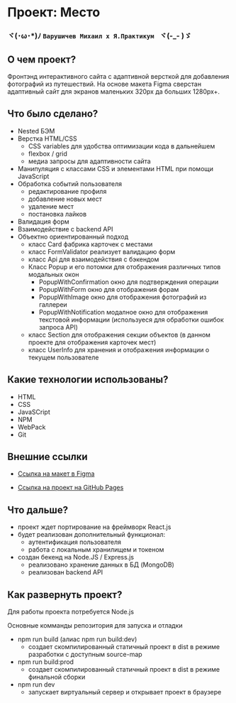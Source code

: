 # Проект: Место

### ヾ(･ω･*)ﾉ  `Варушичев Михаил x Я.Практикум ` ヾ(-_- )ゞ

## О чем проект?
Фронтэнд интерактивного сайта с адаптивной версткой для добавления фотографий из путешествий.
На основе макета Figma сверстан адаптивный сайт для экранов маленьких 320px да больших 1280px+.


## Что было сделано?
* Nested БЭМ
* Верстка HTML/CSS
    * CSS variables для удобства оптимизации кода в дальнейшем
    * flexbox / grid
    * медиа запросы для адаптивности сайта
* Манипуляция с классами CSS и элементами HTML при помощи JavaScript
* Обработка событий пользователя
    * редактирование профиля
    * добавление новых мест
    * удаление мест
    * постановка лайков
* Валидация форм
* Взаимодействие с backend API
* Объектно ориентированный подход
    * класс Card фабрика карточек с местами
    * класс FormValidator реализует валидацию форм
    * класс Api для взаимодействия с бэкендом
    * Класс Popup и его потомки для отображения различных типов модальных окон
      * PopupWithConfirmation окно для подтверждения операции
      * PopupWithForm окно для отображения форам
      * PopupWithImage окно для отображения фотографий из галлереи
      * PopupWithNotification модалное окно для отображения текстовой информации (используеся для обработки ошибок запроса API)
    * класс Section для отображения секции объектов (в данном проекте для отображения карточек мест)
    * класс UserInfo для хранения и отображения информации о текущем пользователе


## Какие технологии использованы?
* HTML
* CSS
* JavaSCript
* NPM
* WebPack
* Git


## Внешние ссылки

* [Ссылка на макет в Figma](https://www.figma.com/file/2cn9N9jSkmxD84oJik7xL7/JavaScript.-Sprint-4?node-id=0%3A1)

* [Ссылка на проект на GitHub Pages](https://mikeloangel.github.io/mesto/index.html)

## Что дальше?
* проект ждет портирование на фреймворк React.js
* будет реализован дополнительный функционал:
  * аутентификация пользователя
  * работа с локальным хранилищем и токеном
* создан бекенд на Node.JS / Express.js
  * реализовано хранение данных в БД (MongoDB)
  * реализован backend API

## Как развернуть проект?
Для работы проекта потребуется Node.js

Основные комманды репозитория для запуска и отладки

* npm run build (алиас npm run build:dev)
  * создает скомпилированный статичный проект в dist в режиме разработки с доступным source-map
* npm run build:prod
  * создает скомпилированный статичный проект в dist в режиме финальной сборки
* npm run dev
  * запускает виртуальный сервер и открывает проект в браузере
